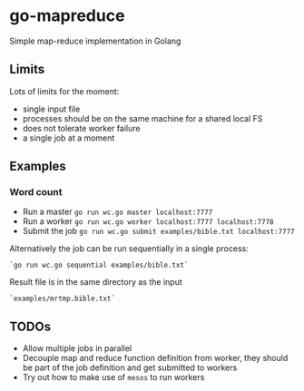 go-mapreduce
============

Simple map-reduce implementation in Golang

## Limits ##
Lots of limits for the moment:

- single input file
- processes should be on the same machine for a shared local FS
- does not tolerate worker failure
- a single job at a moment

## Examples ##

### Word count ###

- Run a master
	`go run wc.go master localhost:7777`
- Run a worker
	`go run wc.go worker localhost:7777 localhost:7778`
- Submit the job
	`go run wc.go submit examples/bible.txt localhost:7777`

Alternatively the job can be run sequentially in a single process:

	`go run wc.go sequential examples/bible.txt`

Result file is in the same directory as the input

	`examples/mrtmp.bible.txt`


## TODOs ##

- Allow multiple jobs in parallel
- Decouple map and reduce function definition from worker, they should be part of the job definition and get submitted to workers
- Try out how to make use of `mesos` to run workers
